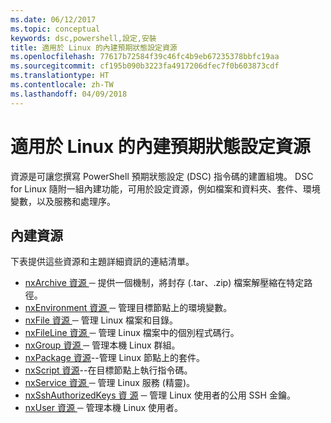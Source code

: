 ```yaml
---
ms.date: 06/12/2017
ms.topic: conceptual
keywords: dsc,powershell,設定,安裝
title: 適用於 Linux 的內建預期狀態設定資源
ms.openlocfilehash: 77617b72584f39c46fc4b9eb67235378bbfc19aa
ms.sourcegitcommit: cf195b090b3223fa4917206dfec7f0b603873cdf
ms.translationtype: HT
ms.contentlocale: zh-TW
ms.lasthandoff: 04/09/2018
---
```

# <a name="built-in-desired-state-configuration-resources-for-linux"></a>適用於 Linux 的內建預期狀態設定資源

資源是可讓您撰寫 PowerShell 預期狀態設定 (DSC) 指令碼的建置組塊。 DSC for Linux 隨附一組內建功能，可用於設定資源，例如檔案和資料夾、套件、環境變數，以及服務和處理序。

## <a name="built-in-resources"></a>內建資源

下表提供這些資源和主題詳細資訊的連結清單。

* [nxArchive 資源 ](lnxArchiveResource.md) ─ 提供一個機制，將封存 (.tar、.zip) 檔案解壓縮在特定路徑。
* [nxEnvironment 資源 ](lnxEnvironmentResource.md) ─ 管理目標節點上的環境變數。
* [nxFile 資源 ](lnxFileResource.md) ─ 管理 Linux 檔案和目錄。
* [nxFileLine 資源 ](lnxFileLineResource.md) ─ 管理 Linux 檔案中的個別程式碼行。
* [nxGroup 資源 ](lnxGroupResource.md) ─ 管理本機 Linux 群組。
* [nxPackage 資源](lnxPackageResource.md)--管理 Linux 節點上的套件。
* [nxScript 資源](lnxScriptResource.md)--在目標節點上執行指令碼。
* [nxService 資源 ](lnxServiceResource.md) ─ 管理 Linux 服務 (精靈)。
* [nxSshAuthorizedKeys 資 源](lnxSshAuthorizedKeysResource.md) ─ 管理 Linux 使用者的公用 SSH 金鑰。
* [nxUser 資源 ](lnxUserResource.md) ─ 管理本機 Linux 使用者。